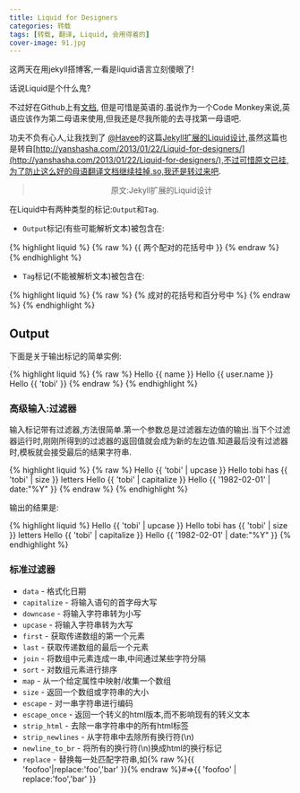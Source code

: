 ```yaml
---
title: Liquid for Designers
categories: 转载
tags: [转载, 翻译, Liquid, 会用得着的]
cover-image: 91.jpg
---
```


这两天在用jekyll搭博客,一看是liquid语言立刻傻眼了!

话说Liquid是个什么鬼?

不过好在Github上有[文档](http://github.com/Shopify/liquid/wiki/Liquid-for-Designers), 但是可惜是英语的.虽说作为一个Code Monkey来说,英语应该作为第二母语来使用,但我还是尽我所能的去寻找第一母语吧.

功夫不负有心人,让我找到了 [@Havee](http://havee.me)的这篇[Jekyll扩展的Liquid设计](http://havee.me/internet/2013-11/jekyll-liquid-designer.html),虽然这篇也是转自[http://yanshasha.com/2013/01/22/Liquid-for-designers/](http://yanshasha.com/2013/01/22/Liquid-for-designers/),不过可惜原文已挂,为了防止这么好的母语翻译文档继续挂掉,so,我还是转过来吧.

> <center>原文:Jekyll扩展的Liquid设计</center>

在Liquid中有两种类型的标记:`Output`和`Tag`.

* `Output`标记(有些可能解析文本)被包含在:

{% highlight liquid %}
{% raw %}
{{ 两个配对的花括号中 }}
{% endraw %}
{% endhighlight %}

* `Tag`标记(不能被解析文本)被包含在:

{% highlight liquid %}
{% raw %}
{% 成对的花括号和百分号中 %}
{% endraw %}
{% endhighlight %}

## Output ##
下面是关于输出标记的简单实例:

{% highlight liquid %}
{% raw %}
Hello {{ name }}
Hello {{ user.name }}
Hello {{ 'tobi' }}
{% endraw %}
{% endhighlight %}

### 高级输入:过滤器 ###
输入标记带有过滤器,方法很简单.第一个参数总是过滤器左边值的输出.当下个过滤器运行时,刚刚所得到的过滤器的返回值就会成为新的左边值.知道最后没有过滤器时,模板就会接受最后的结果字符串.

{% highlight liquid %}
{% raw %}
Hello {{ 'tobi' | upcase }}
Hello tobi has {{ 'tobi' | size }} letters
Hello {{ 'tobi' | capitalize }}
Hello {{ '1982-02-01' | date:"%Y" }}
{% endraw %}
{% endhighlight %}

输出的结果是:

{% highlight liquid %}
Hello {{ 'tobi' | upcase }}
Hello tobi has {{ 'tobi' | size }} letters
Hello {{ 'tobi' | capitalize }}
Hello {{ '1982-02-01' | date:"%Y" }}
{% endhighlight %}

### 标准过滤器 ###
* `data` - 格式化日期
* `capitalize` - 将输入语句的首字母大写
* `downcase` - 将输入字符串转为小写
* `upcase` - 将输入字符串转为大写
* `first` - 获取传递数组的第一个元素
* `last` - 获取传递数组的最后一个元素
* `join` - 将数组中元素连成一串,中间通过某些字符分隔
* `sort` - 对数组元素进行排序
* `map` - 从一个给定属性中映射/收集一个数组
* `size` - 返回一个数组或字符串的大小
* `escape` - 对一串字符串进行编码
* `escape_once` - 返回一个转义的html版本,而不影响现有的转义文本
* `strip_html` - 去除一串字符串中的所有html标签
* `strip_newlines` - 从字符串中去除所有换行符(\n)
* `newline_to_br` - 将所有的换行符(\n)换成html的换行标记
* `replace` - 替换每一处匹配字符串,如{% raw %}{{ 'foofoo'\|replace:'foo','bar' }}{% endraw %}#=>{{ 'foofoo' | replace:'foo','bar' }}
